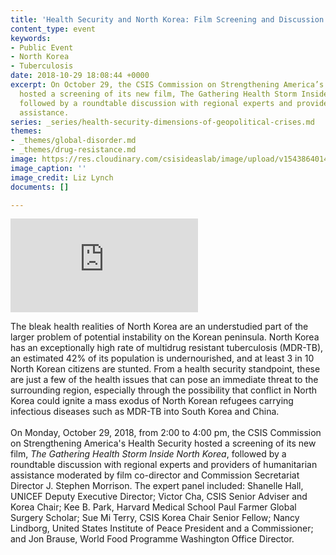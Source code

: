 ```yaml
---
title: 'Health Security and North Korea: Film Screening and Discussion'
content_type: event
keywords:
- Public Event
- North Korea
- Tuberculosis
date: 2018-10-29 18:08:44 +0000
excerpt: On October 29, the CSIS Commission on Strengthening America’s Health Security
  hosted a screening of its new film, The Gathering Health Storm Inside North Korea,
  followed by a roundtable discussion with regional experts and providers of humanitarian
  assistance.
series: _series/health-security-dimensions-of-geopolitical-crises.md
themes:
- _themes/global-disorder.md
- _themes/drug-resistance.md
image: https://res.cloudinary.com/csisideaslab/image/upload/v1543864014/health-commission/North_Korea_event_photo.jpg
image_caption: ''
image_credit: Liz Lynch
documents: []

---
```

<div class="video-wrapper post-feature-video"> <iframe allow="autoplay; encrypted-media" allowfullscreen="" frameborder="0" src="https://www.youtube.com/embed/th1p3ufUZW8"></iframe></div>

The bleak health realities of North Korea are an understudied part of the larger problem of potential instability on the Korean peninsula. North Korea has an exceptionally high rate of multidrug resistant tuberculosis (MDR-TB), an estimated 42% of its population is undernourished, and at least 3 in 10 North Korean citizens are stunted. From a health security standpoint, these are just a few of the health issues that can pose an immediate threat to the surrounding region, especially through the possibility that conflict in North Korea could ignite a mass exodus of North Korean refugees carrying infectious diseases such as MDR-TB into South Korea and China.  
   
On Monday, October 29, 2018, from 2:00 to 4:00 pm, the CSIS Commission on Strengthening America's Health Security hosted a screening of its new film, _The Gathering Health Storm Inside North Korea_, followed by a roundtable discussion with regional experts and providers of humanitarian assistance moderated by film co-director and Commission Secretariat Director J. Stephen Morrison. The expert panel included: Shanelle Hall, UNICEF Deputy Executive Director; Victor Cha, CSIS Senior Adviser and Korea Chair; Kee B. Park, Harvard Medical School Paul Farmer Global Surgery Scholar; Sue Mi Terry, CSIS Korea Chair Senior Fellow; Nancy Lindborg, United States Institute of Peace President and a Commissioner; and Jon Brause, World Food Programme Washington Office Director.